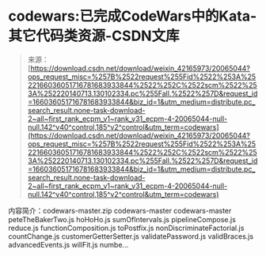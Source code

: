 <!--yml
category: codewars
date: 2022-08-13 11:28:55
-->

# codewars:已完成CodeWars中的Kata-其它代码类资源-CSDN文库

> 来源：[https://download.csdn.net/download/weixin_42165973/20065044?ops_request_misc=%257B%2522request%255Fid%2522%253A%2522166036051716781683933844%2522%252C%2522scm%2522%253A%252220140713.130102334.pc%255Fall.%2522%257D&request_id=166036051716781683933844&biz_id=1&utm_medium=distribute.pc_search_result.none-task-download-2~all~first_rank_ecpm_v1~rank_v31_ecpm-4-20065044-null-null.142^v40^control,185^v2^control&utm_term=codewars](https://download.csdn.net/download/weixin_42165973/20065044?ops_request_misc=%257B%2522request%255Fid%2522%253A%2522166036051716781683933844%2522%252C%2522scm%2522%253A%252220140713.130102334.pc%255Fall.%2522%257D&request_id=166036051716781683933844&biz_id=1&utm_medium=distribute.pc_search_result.none-task-download-2~all~first_rank_ecpm_v1~rank_v31_ecpm-4-20065044-null-null.142^v40^control,185^v2^control&utm_term=codewars)

内容简介：codewars-master.zip codewars-master codewars-master peteTheBakerTwo.js hoHoHo.js sumOfIntervals.js pipelineCompose.js reduce.js functionComposition.js toPostfix.js nonDiscriminateFactorial.js countChange.js customerGetterSetter.js validatePassword.js validBraces.js advancedEvents.js willFit.js numbe...